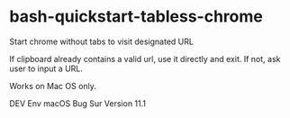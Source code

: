 # bash-quickstart-tabless-chrome
Start chrome without tabs to visit designated URL

If clipboard already contains a valid url, use it directly and exit.
If not, ask user to input a URL.

Works on Mac OS only.

DEV Env macOS Bug Sur Version 11.1
